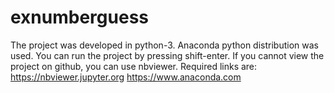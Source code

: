 # exnumberguess
The project was developed in python-3. Anaconda python distribution was used. You can run the project by pressing shift-enter. If you cannot view the project on github, you can use nbviewer. Required links are:
https://nbviewer.jupyter.org
https://www.anaconda.com

